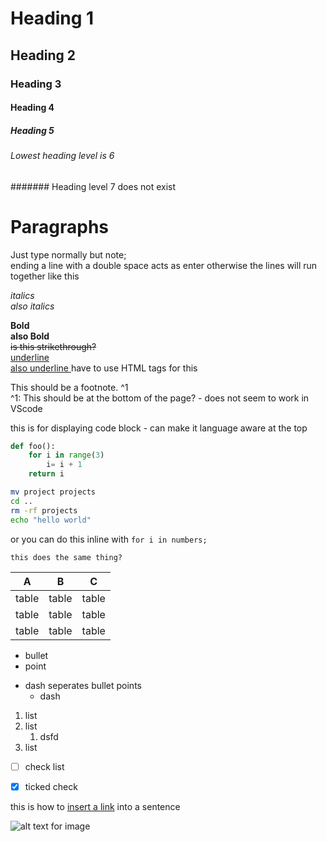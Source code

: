 # Heading 1 <!--<H1> in Html -->
## Heading 2 <!--<H2> in Html -->
### Heading 3 <!--<H3> in Html -->
#### Heading 4 <!--<H4> in Html -->
##### Heading 5 <!--<H5> in Html -->
###### Lowest heading level is 6 <!--<H6> in Html -->
####### Heading level 7 does not exist

# Paragraphs   
Just type normally but note;  
ending a line with a double space acts as enter  <!--<br></br> in Html -->
otherwise the lines 
will run
together
like this



*italics*  <!--<i>italics</i>-->  
_also italics_

**Bold**  <!-- <b></b> in html-->  
__also Bold__  
~~is this strikethrough?~~  <!-- <s></s> in html-->  
<u>underline</u>  
<ins> also underline </ins> have to use HTML tags for this


This should be a footnote. ^1  
^1: This should be at the bottom of the page? - does not seem to work in VScode


<!--comment-->

this is for displaying code block - can make it language aware at the top 
<!-- can use python or py to define pythoin formatting -->
```python 
def foo():
    for i in range(3)
        i= i + 1
    return i   
```
```bash
mv project projects
cd ..
rm -rf projects
echo "hello world"
```
or you can do this inline with `for i in numbers;`

~~~
this does the same thing? 
~~~

A| B | C |
:---:|:---: |:---: 
table| table | table 
table| table | table
table| table | table 

* bullet
* point
- dash seperates bullet points
   - dash 

1. list
1. list
    1. dsfd
1. list

- [ ] check list
- [x] ticked check


this is how to [insert a link](www.github.com/) into a sentence

![alt text for image](https://placekitten.com/40/500)
<!-- placekitten.com auto generates placeholder images (of kittens) - format placekitten.com/<width>/<height>  -->